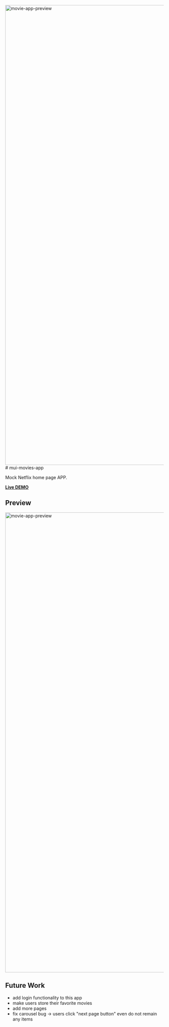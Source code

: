 <img width="1464" alt="movie-app-preview" src="https://github.com/aleetsaiya/mui-movies-app/assets/67775387/e3272e89-6352-41c5-80b2-659fcd796828"># mui-movies-app

Mock Netflix home page APP.

**[Live DEMO](https://aleetsaiya.github.io/mui-movies-app/)**

## Preview
<img width="1464" alt="movie-app-preview" src="https://github.com/aleetsaiya/mui-movies-app/assets/67775387/6ffaae17-9dc9-47ef-b371-8095e33fa0c8">


## Future Work
+ add login functionality to this app
+ make users store their favorite movies
+ add more pages
+ fix carousel bug -> users click "next page button" even do not remain any items
